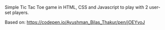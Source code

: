 Simple Tic Tac Toe game in HTML, CSS and Javascript to play with 2 user-set players.

Based on: https://codepen.io/Ayushman_Bilas_Thakur/pen/jOEYvoJ
